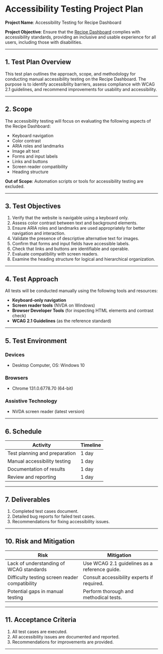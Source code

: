# Accessibility Testing Project Plan  

**Project Name**: Accessibility Testing for Recipe Dashboard  

**Project Objective**: Ensure that the [Recipe Dashboard](https://broken-workshop.dequelabs.com/) complies with accessibility standards, providing an inclusive and usable experience for all users, including those with disabilities.  

---

## 1. Test Plan Overview  

This test plan outlines the approach, scope, and methodology for conducting manual accessibility testing on the Recipe Dashboard. The purpose is to identify accessibility barriers, assess compliance with WCAG 2.1 guidelines, and recommend improvements for usability and accessibility.  

---

## 2. Scope  

The accessibility testing will focus on evaluating the following aspects of the Recipe Dashboard:  
- Keyboard navigation  
- Color contrast  
- ARIA roles and landmarks  
- Image alt text  
- Forms and input labels  
- Links and buttons  
- Screen reader compatibility  
- Heading structure  

**Out of Scope**: Automation scripts or tools for accessibility testing are excluded.  

---

## 3. Test Objectives  

1. Verify that the website is navigable using a keyboard only.  
2. Assess color contrast between text and background elements.  
3. Ensure ARIA roles and landmarks are used appropriately for better navigation and interaction.  
4. Validate the presence of descriptive alternative text for images.  
5. Confirm that forms and input fields have accessible labels.  
6. Check that links and buttons are identifiable and operable.  
7. Evaluate compatibility with screen readers.  
8. Examine the heading structure for logical and hierarchical organization.  

---

## 4. Test Approach  

All tests will be conducted manually using the following tools and resources:  
- **Keyboard-only navigation**  
- **Screen reader tools** (NVDA on Windows)  
- **Browser Developer Tools** (for inspecting HTML elements and contrast check)  
- **WCAG 2.1 Guidelines** (as the reference standard)  

---

## 5. Test Environment  

### Devices  
- Desktop Computer, OS: Windows 10

### Browsers  
- Chrome 131.0.6778.70 (64-bit)

### Assistive Technology  
- NVDA screen reader (latest version)  

---


## 6. Schedule  

| **Activity**                | **Timeline**       |  
|-----------------------------|-------------------|  
| Test planning and preparation | 1 day             |  
| Manual accessibility testing  | 1 day             |  
| Documentation of results      | 1 day             |  
| Review and reporting          | 1 day             |  

---

## 7. Deliverables  

1. Completed test cases document.  
2. Detailed bug reports for failed test cases.  
3. Recommendations for fixing accessibility issues.  

---

## 10. Risk and Mitigation  

| **Risk**                                          | **Mitigation**                                  |  
|---------------------------------------------------|------------------------------------------------|  
| Lack of understanding of WCAG standards           | Use WCAG 2.1 guidelines as a reference guide.   |  
| Difficulty testing screen reader compatibility    | Consult accessibility experts if required.     |  
| Potential gaps in manual testing                  | Perform thorough and methodical tests.         |  

---

## 11. Acceptance Criteria  
1. All test cases are executed.  
2. All accessibility issues are documented and reported.  
3. Recommendations for improvements are provided.  

---